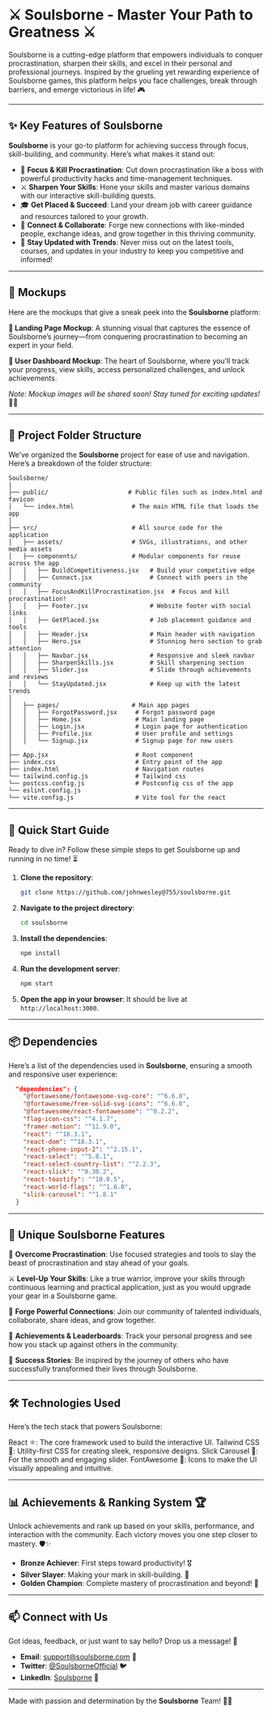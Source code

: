 # ⚔️ Soulsborne - Master Your Path to Greatness ⚔️

Soulsborne is a cutting-edge platform that empowers individuals to conquer procrastination, sharpen their skills, and excel in their personal and professional journeys. Inspired by the grueling yet rewarding experience of Soulsborne games, this platform helps you face challenges, break through barriers, and emerge victorious in life! 🎮

---

## ✨ Key Features of Soulsborne

**Soulsborne** is your go-to platform for achieving success through focus, skill-building, and community. Here’s what makes it stand out:

- 🎯 **Focus & Kill Procrastination**: Cut down procrastination like a boss with powerful productivity hacks and time-management techniques.
- ⚔️ **Sharpen Your Skills**: Hone your skills and master various domains with our interactive skill-building quests.
- 🎓 **Get Placed & Succeed**: Land your dream job with career guidance and resources tailored to your growth.
- 💬 **Connect & Collaborate**: Forge new connections with like-minded people, exchange ideas, and grow together in this thriving community.
- 🚀 **Stay Updated with Trends**: Never miss out on the latest tools, courses, and updates in your industry to keep you competitive and informed!

---

## 🎨 Mockups

Here are the mockups that give a sneak peek into the **Soulsborne** platform:

**🔮 Landing Page Mockup**: A stunning visual that captures the essence of Soulsborne’s journey—from conquering procrastination to becoming an expert in your field.

**🎨 User Dashboard Mockup**: The heart of Soulsborne, where you’ll track your progress, view skills, access personalized challenges, and unlock achievements.

*Note: Mockup images will be shared soon! Stay tuned for exciting updates!* 🚀✨

---

## 📂 Project Folder Structure

We’ve organized the **Soulsborne** project for ease of use and navigation. Here’s a breakdown of the folder structure:

```
Soulsborne/
│
├── public/                      # Public files such as index.html and favicon
│   └── index.html                # The main HTML file that loads the app
│
├── src/                          # All source code for the application
│   ├── assets/                   # SVGs, illustrations, and other media assets
│   ├── components/               # Modular components for reuse across the app
│   │   ├── BuildCompetitiveness.jsx   # Build your competitive edge
│   │   ├── Connect.jsx                # Connect with peers in the community
│   │   ├── FocusAndKillProcrastination.jsx  # Focus and kill procrastination!
│   │   ├── Footer.jsx                 # Website footer with social links
│   │   ├── GetPlaced.jsx              # Job placement guidance and tools
│   │   ├── Header.jsx                 # Main header with navigation
│   │   ├── Hero.jsx                   # Stunning hero section to grab attention
│   │   ├── Navbar.jsx                 # Responsive and sleek navbar
│   │   ├── SharpenSkills.jsx          # Skill sharpening section
│   │   ├── Slider.jsx                 # Slide through achievements and reviews
│   │   └── StayUpdated.jsx            # Keep up with the latest trends
│
│   ├── pages/                    # Main app pages
│   │   ├── ForgotPassword.jsx     # Forgot password page
│   │   ├── Home.jsx               # Main landing page
│   │   ├── Login.jsx              # Login page for authentication
│   │   ├── Profile.jsx            # User profile and settings
│   │   └── Signup.jsx             # Signup page for new users
│
├── App.jsx                        # Root component
├── index.css                      # Entry point of the app
├── index.html                     # Navigation routes
└── tailwind.config.js             # Tailwind css
└── postcss.config.js              # Postconfig css of the app
└── eslint.config.js
└── vite.config.js                 # Vite tool for the react
```

---

## 🚀 Quick Start Guide

Ready to dive in? Follow these simple steps to get Soulsborne up and running in no time! ⏳

1. **Clone the repository**:
   ```bash
   git clone https://github.com/johnwesley@755/soulsborne.git
   ```

2. **Navigate to the project directory**:
   ```bash
   cd soulsborne
   ```

3. **Install the dependencies**:
   ```bash
   npm install
   ```

4. **Run the development server**:
   ```bash
   npm start
   ```

5. **Open the app in your browser**:
   It should be live at `http://localhost:3000`.

---

## 📦 Dependencies

Here’s a list of the dependencies used in **Soulsborne**, ensuring a smooth and responsive user experience:

```json
  "dependencies": {
    "@fortawesome/fontawesome-svg-core": "^6.6.0",
    "@fortawesome/free-solid-svg-icons": "^6.6.0",
    "@fortawesome/react-fontawesome": "^0.2.2",
    "flag-icon-css": "^4.1.7",
    "framer-motion": "^11.9.0",
    "react": "^18.3.1",
    "react-dom": "^18.3.1",
    "react-phone-input-2": "^2.15.1",
    "react-select": "^5.8.1",
    "react-select-country-list": "^2.2.3",
    "react-slick": "^0.30.2",
    "react-toastify": "^10.0.5",
    "react-world-flags": "^1.6.0",
    "slick-carousel": "^1.8.1"
  }
```

---

## 🌟 Unique Soulsborne Features

💪 **Overcome Procrastination**: Use focused strategies and tools to slay the beast of procrastination and stay ahead of your goals.

⚔️ **Level-Up Your Skills**: Like a true warrior, improve your skills through continuous learning and practical application, just as you would upgrade your gear in a Soulsborne game.

🤝 **Forge Powerful Connections**: Join our community of talented individuals, collaborate, share ideas, and grow together.

🏅 **Achievements & Leaderboards**: Track your personal progress and see how you stack up against others in the community.

🎯 **Success Stories**: Be inspired by the journey of others who have successfully transformed their lives through Soulsborne.

---

## 🛠️ Technologies Used

Here’s the tech stack that powers Soulsborne:

React ⚛️: The core framework used to build the interactive UI.
Tailwind CSS 💅: Utility-first CSS for creating sleek, responsive designs.
Slick Carousel 🎡: For the smooth and engaging slider.
FontAwesome 🎨: Icons to make the UI visually appealing and intuitive.

---

## 📊 Achievements & Ranking System 🏆

Unlock achievements and rank up based on your skills, performance, and interaction with the community. Each victory moves you one step closer to mastery. 🛡️✨

- **Bronze Achiever**: First steps toward productivity! 🎖️
- **Silver Slayer**: Making your mark in skill-building. 🥈
- **Golden Champion**: Complete mastery of procrastination and beyond! 🥇

---

## 📫 Connect with Us

Got ideas, feedback, or just want to say hello? Drop us a message! 👋

- **Email**: support@soulsborne.com 📧
- **Twitter**: [@SoulsborneOfficial](https://twitter.com/soulsborneofficial) 🐦
- **LinkedIn**: [Soulsborne](https://www.linkedin.com/company/soulsborne) 💼

---

Made with passion and determination by the **Soulsborne** Team! 🖤👾
